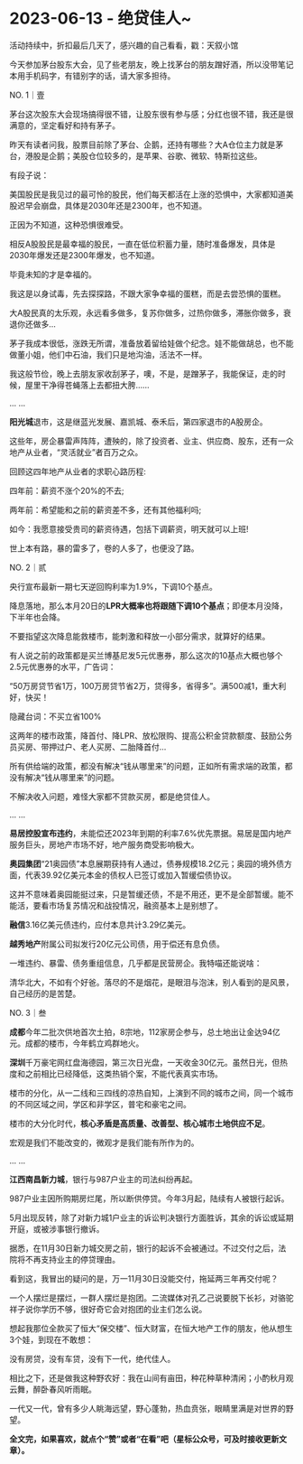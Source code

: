# 2023-06-13 - 绝贷佳人~

活动持续中，折扣最后几天了，感兴趣的自己看看，戳：天叙小馆

今天参加茅台股东大会，见了些老朋友，晚上找茅台的朋友蹭好酒，所以没带笔记本用手机码字，有错别字的话，请大家多担待。

NO. 1｜壹

茅台这次股东大会现场搞得很不错，让股东很有参与感；分红也很不错，我还是很满意的，坚定看好和持有茅子。

昨天有读者问我，股票目前除了茅台、企鹅，还持有哪些？大A仓位主力就是茅台，港股是企鹅；美股仓位较多的，是苹果、谷歌、微软、特斯拉这些。

有段子说：

美国股民是我见过的最可怜的股民，他们每天都活在上涨的恐惧中，大家都知道美股迟早会崩盘，具体是2030年还是2300年，也不知道。

正因为不知道，这种恐惧很难受。

相反A股股民是最幸福的股民，一直在低位积蓄力量，随时准备爆发，具体是2030年爆发还是2300年爆发，也不知道。

毕竟未知的才是幸福的。

我这是以身试毒，先去探探路，不跟大家争幸福的蛋糕，而是去尝恐惧的蛋糕。

大A股民真的太乐观，永远看多做多，复苏你做多，过热你做多，滞胀你做多，衰退你还做多...

茅子我成本很低，涨跌无所谓，准备放着留给娃做个纪念。娃不能做胡总，也不能做董小姐，他们中石油，我们只是地沟油，活法不一样。

我这般节俭，晚上去朋友家收刮茅子，噢，不是，是蹭茅子，我能保证，走的时候，屋里干净得苍蝇落上去都扭大胯……

... ...

**阳光城**退市，这是继蓝光发展、嘉凯城、泰禾后，第四家退市的A股房企。

这些年，房企暴雷声阵阵，遭殃的，除了投资者、业主、供应商、股东，还有一众地产从业者，“灵活就业”者百万之众。

回顾这四年地产从业者的求职心路历程:

四年前：薪资不涨个20%的不去;

两年前：希望能和之前的薪资差不多，还有其他福利吗;

如今：我愿意接受贵司的薪资待遇，包括下调薪资，明天就可以上班!

世上本有路，暴的雷多了，卷的人多了，也便没了路。

NO. 2｜贰

央行宣布最新一期七天逆回购利率为1.9%，下调10个基点。

降息落地，那么本月20日的**LPR大概率也将跟随下调10个基点**；即便本月没降，下半年也会降。

不要指望这次降息能救楼市，能刺激和释放一小部分需求，就算好的结果。

有人说之前的政策都是买兰博基尼发5元优惠券，那么这次的10基点大概也够个2.5元优惠券的水平，广告词：

“50万房贷节省1万，100万房贷节省2万，贷得多，省得多”。满500减1，重大利好，快买！

隐藏台词：不买立省100%

这两年的楼市政策，降首付、降LPR、放松限购、提高公积金贷款额度、鼓励公务员买房、带押过户、老人买房、二胎降首付...

所有供给端的政策，都没有解决“钱从哪里来”的问题，正如所有需求端的政策，都没有解决“钱从哪里来”的问题。

不解决收入问题，难怪大家都不贷款买房，都是绝贷佳人。

... ...

**易居控股宣布违约**，未能偿还2023年到期的利率7.6%优先票据。易居是国内地产服务巨头，房地产市场不好，地产服务商受影响极大。

**奥园集团**“21奥园债”本息展期获持有人通过，债券规模18.2亿元；奥园的境外债方面，代表39.92亿美元本金的债权人已签订或加入暂缓偿债协议。

这并不意味着奥园能挺过来，只是暂缓还债，不是不用还，更不是全部暂缓。能不能活，要看市场复苏情况和战投情况，融资基本上是别想了。

**融信**3.16亿美元债违约，应付本息共计3.29亿美元。

**越秀地产**附属公司拟发行20亿元公司债，用于偿还有息负债。

一堆违约、暴雷、债务重组信息，几乎都是民营房企。我特喵还能说啥：

清华北大，不如有个好爸。落尽的不是烟花，是眼泪与泡沫，别人看到的是风景，自己经历的是苦楚。

NO. 3｜叁

**成都**今年二批次供地首次土拍，8宗地，112家房企参与，总土地出让金达94亿元。成都的楼市，今年鹤立鸡群地火。

**深圳**千万豪宅网红盘海德园，第三次日光盘，一天收金30亿元。虽然日光，但热度和之前相比已经降低，这类热销个案，不能代表真实市场。

楼市的分化，从一二线和三四线的凉热自知，上演到不同的城市之间，同一个城市的不同区域之间，学区和非学区，普宅和豪宅之间。

楼市的大分化时代，**核心矛盾是高质量、改善型、核心城市土地供应不足**。

宏观是我们不能改变的，微观才是我们能有所作为的。

... ...

**江西南昌新力城**，银行与987户业主的司法纠纷再起。

987户业主因所购期房烂尾，所以断供停贷。今年3月起，陆续有人被银行起诉。

5月出现反转，除了对新力城1户业主的诉讼判决银行方面胜诉，其余的诉讼或延期开庭，或被涉事银行撤诉。

据悉，在11月30日新力城交房之前，银行的起诉不会被通过。不过交付之后，法院将不再支持业主的停贷理由。

看到这，我冒出的疑问的是，万一11月30日没能交付，拖延两三年再交付呢？

一个人摆烂是摆烂，一群人摆烂是抱团。二流媒体对孔乙己说要脱下长衫，对骆驼祥子说你学历不够，很好奇它会对抱团的业主们怎么说。

想起我那位全款买了恒大“保交楼”、恒大财富，在恒大地产工作的朋友，他从想生3个娃，到现在不敢想：

没有房贷，没有车贷，没有下一代，绝代佳人。

相比之下，还是做我这种野农好：我在山间有亩田，种花种草种清闲；小酌秋月观云舞，醉卧春风听雨眠。

一代又一代，曾有多少人眺海远望，野心蓬勃，热血贲张，眼睛里满是对世界的野望。

**全文完，如果喜欢，就点个“赞”或者“在看”吧（星标公众号，可及时接收更新文章）。**